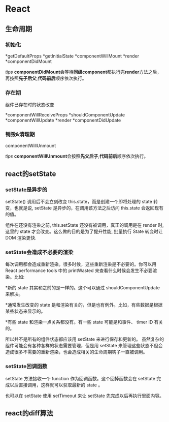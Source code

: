 # React

## 生命周期

### 初始化

*getDefaultProps
*getInitialState
*componentWillMount
*render
*componentDidMount

*tips* **componentDidMount**会等待**同级component**都执行完**render**方法之后，再按照**先子后父**,**代码前后**顺序依次执行。

### 存在期

组件已存在时的状态改变

*componentWillReceiveProps
*shouldComponentUpdate
*componentWillUpdate
*render
*componentDidUpdate

### 销毁&清理期

componentWillUnmount

*tips* **componentWillUnmount**会按照**先父后子**,**代码前后**顺序依次执行。

## react的setState

### setState是异步的

setState() 调用后不会立刻改变 this.state，而是创建一个即将处理的 state 转变，也就是说, setState 是异步的，在调用该方法之后访问 this.state 会返回现有的值。

组件在还没有渲染之前, this.setState 还没有被调用，真正的调用是在 render 时, 这里的 state 才会改变。这么做的目的是为了提升性能, 批量执行 State 转变时让 DOM 渲染更快.

### setState会造成不必要的渲染

每次调用都会造成重新渲染。很多时候，这些重新渲染是不必要的。你可以用 React performance tools 中的 printWasted 来查看什么时候会发生不必要渲染。比如:

*新的 state 其实和之前的是一样的。这个可以通过 shouldComponentUpdate 来解决。

*通常发生改变的 state 是和渲染有关的，但是也有例外。比如，有些数据是根据某些状态来显示的。

*有些 state 和渲染一点关系都没有。有一些 state 可能是和事件、 timer ID 有关的。

所以并不是所有的组件状态都应该用 setState 来进行保存和更新的。
虽然复杂的组件可能会有各种各样的状态需要管理，但是用 setState 来管理这些状态不但会造成很多不需要的重新渲染，也会造成相关的生命周期钩子一直被调用。

### setState回调函数

setState 方法接收一个 function 作为回调函数。这个回掉函数会在 setState 完成以后直接调用，这样就可以获取最新的 state 。

也可以在 setState 使用 setTimeout 来让 setState 先完成以后再执行里面内容。

## react的diff算法
